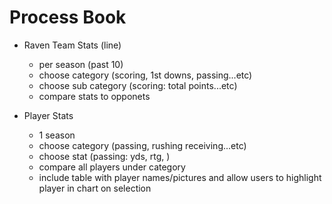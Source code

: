 # Process Book

- Raven Team Stats (line)
    - per season (past 10)
    - choose category (scoring, 1st downs, passing...etc)
    - choose sub category (scoring: total points...etc)
    - compare stats to opponets 

- Player Stats
    - 1 season
    - choose category (passing, rushing receiving...etc)
    - choose stat (passing: yds, rtg, )
    - compare all players under category
    - include table with player names/pictures and allow users to highlight player in chart on selection
    